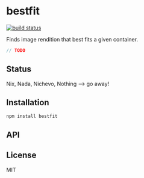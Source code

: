 # bestfit
[![build status](https://secure.travis-ci.org/thlorenz/bestfit.png)](http://travis-ci.org/thlorenz/bestfit)

Finds image rendition that best fits a given container.

```js
// TODO
```

## Status

Nix, Nada, Nichevo, Nothing --> go away!
## Installation

    npm install bestfit

## API


## License

MIT
